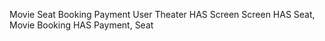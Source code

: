 ﻿Movie
Seat
Booking
Payment
User
Theater HAS Screen
Screen HAS Seat, Movie
Booking HAS Payment, Seat
